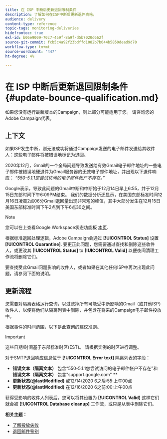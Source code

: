 ```yaml
---
title: 在 ISP 中断后更新退回限制条件
description: 了解如何在ISP中断后更新退件资格。
audience: delivery
content-type: reference
topic-tags: monitoring-deliveries
hidefromtoc: true
exl-id: b06e9009-70c7-459f-8a9f-d5b7020d662f
source-git-commit: fcb5c4a92f23bdffd1082b7b044b5859dead9d70
workflow-type: tm+mt
source-wordcount: '447'
ht-degree: 4%

---
```


# 在 ISP 中断后更新退回限制条件 {#update-bounce-qualification.md}

如果您没有运行最新版本的Campaign，则此部分可能适用于您。 请咨询您的Adobe Campaign代表。

## 上下文

如果ISP发生中断，则无法成功将通过Campaign发送的电子邮件发送给其收件人：这些电子邮件将被错误地标记为退回。

2020年12月，Gmail的一个全局问题导致发送给有效Gmail电子邮件地址的一些电子邮件被错误地硬退件为Gmail服务器的无效电子邮件地址，并出现以下退件响应： *“550-5.1.1您尝试访问的电子邮件帐户不存在。”*

Google表示，导致此问题的Gmail中断和中断始于12月14日早上6:55，并于12月15日东部时间下午6:09PM结束。 我们的数据分析还显示，在美国东部标准时间12月16日凌晨2点06分Gmail退回量出现非常短的峰值，其中大部分发生在12月15日美国东部标准时间下午2点到下午6点30之间。

>[!NOTE]
>
>您可以在上查看Google Workspace状态功能板 [本页](https://www.google.com/appsstatus#hl=en&amp;v=status).


根据标准退回处理逻辑，Adobe Campaign会通过 **[!UICONTROL Status]** 设置 **[!UICONTROL Quarantine]**. 要更正此问题，您需要通过查找和删除这些收件人，或更改其 **[!UICONTROL Status]** to **[!UICONTROL Valid]** 以便夜间清理工作流将删除它们。

要查找受此Gmail问题影响的收件人，或者如果在其他任何ISP中再次出现此问题，请参阅下面的说明。

## 更新流程

您需要对隔离表格运行查询，以过滤掉所有可能受中断影响的Gmail（或其他ISP）收件人，以便将他们从隔离列表中删除，并包含在将来的Campaign电子邮件投放中。

根据事件的时间范围，以下是此查询的建议准则。

>[!IMPORTANT]
>
>这些日期/时间基于东部标准时区(EST)。 请根据实例的时区进行调整。

对于SMTP退回响应信息位于 **[!UICONTROL Error text]** 隔离列表的字段：

* **错误文本（隔离文本）** 包含“550-5.1.1您尝试访问的电子邮件帐户不存在”和 **错误文本（隔离文本）** 包含&quot;support.google.com&quot; **
* **更新状态(@lastModified)** 或12/14/2020 6之后:55:上午00点
* **更新状态(@lastModified)** 在12/16/2020 6之前:00:上午00点

获得受影响的收件人列表后，您可以将其设置为 **[!UICONTROL Valid]** 这样它们就会被 **[!UICONTROL Database cleanup]** 工作流，或只是从表中删除它们。

**相关主题：**
* [了解投放失败](../../sending/using/understanding-delivery-failures.md)
* [退回邮件鉴别](../../sending/using/understanding-delivery-failures.md#bounce-mail-qualification)
